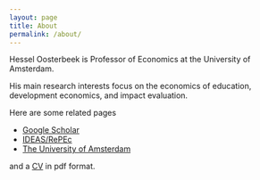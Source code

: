 ```yaml
---
layout: page
title: About
permalink: /about/
---
```


<p>Hessel Oosterbeek is Professor of Economics at the University of Amsterdam. </p>

<p>His main research interests focus on the economics of education, development economics, and impact evaluation.</p>

<p>Here are some related pages

<ul>
<li><a href="https://scholar.google.no/citations?user=SFRPFMIAAAAJ&hl=no&oi=ao">Google Scholar</a></li>
<li><a href="https://ideas.repec.org/e/poo5.html">IDEAS/RePEc</a></li>
<li><a href="http://www.uva.nl/en/profile/o/o/h.oosterbeek/h.oosterbeek.html">The University of Amsterdam</a></li>
</ul>

and a <a href="http://files.getdropbox.com/u/364261/CV-Oosterbeek.pdf">CV</a> in pdf format.</p>
